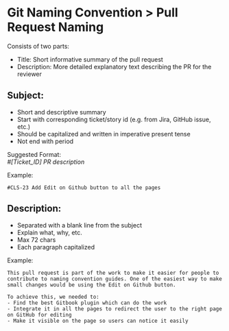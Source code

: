 # Git Naming Convention > Pull Request Naming

Consists of two parts:
- Title: Short informative summary of the pull request
- Description: More detailed explanatory text describing the PR for the reviewer

## Subject:
- Short and descriptive summary
- Start with corresponding ticket/story id (e.g. from Jira, GitHub issue, etc.)
- Should be capitalized and written in imperative present tense
- Not end with period

Suggested Format:   
*#[Ticket_ID] PR description*

Example:
```
#CLS-23 Add Edit on Github button to all the pages
```

## Description:
- Separated with a blank line from the subject
- Explain what, why, etc.
- Max 72 chars
- Each paragraph capitalized

Example:
``` 
This pull request is part of the work to make it easier for people to contribute to naming convention guides. One of the easiest way to make small changes would be using the Edit on Github button.

To achieve this, we needed to:
- Find the best Gitbook plugin which can do the work
- Integrate it in all the pages to redirect the user to the right page on GitHub for editing
- Make it visible on the page so users can notice it easily
```